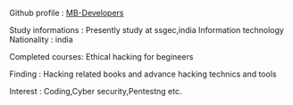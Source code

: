 Github profile : [MB-Developers](https://github.com/MB-Devlopers)

Study informations :
Presently study at ssgec,india Information technology
Nationality : india

Completed courses:
Ethical hacking for begineers

Finding : Hacking related books and advance hacking technics and tools

Interest : Coding,Cyber security,Pentestng etc.

